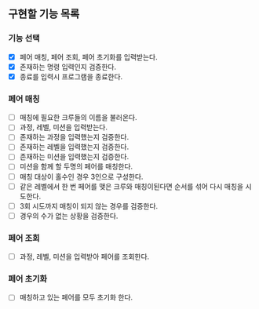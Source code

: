 ## 구현할 기능 목록
 
### 기능 선택
- [x] 페어 매칭, 페어 조회, 페어 초기화를 입력받는다.
- [x] 존재하는 명령 입력인지 검증한다. 
- [x] 종료를 입력시 프로그램을 종료한다.

### 페어 매칭
- [ ] 매칭에 필요한 크루들의 이름을 불러온다.
- [ ] 과정, 레벨, 미션을 입력받는다.
- [ ] 존재하는 과정을 입력했는지 검증한다.
- [ ] 존재하는 레벨을 입력했는지 검증한다.
- [ ] 존재하는 미션을 입력했는지 검증한다.
- [ ] 미션을 함께 할 두명의 페어를 매칭한다.
- [ ] 매칭 대상이 홀수인 경우 3인으로 구성한다.
- [ ] 같은 레벨에서 한 번 페어를 맺은 크루와 매칭이된다면 순서를 섞어 다시 매칭을 시도한다.
- [ ] 3회 시도까지 매칭이 되지 않는 경우를 검증한다.
- [ ] 경우의 수가 없는 상황을 검증한다.

### 페어 조회
- [ ] 과정, 레벨, 미션을 입력받아 페어를 조회한다.

### 페어 초기화
- [ ] 매칭하고 있는 페어를 모두 초기화 한다.
